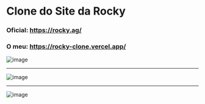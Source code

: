 # Clone do Site da Rocky
### Oficial: https://rocky.ag/
### O meu: https://rocky-clone.vercel.app/

![image](https://user-images.githubusercontent.com/75763403/118312337-9074d700-b4c7-11eb-8140-0c4d05e8aebc.png)

____________________________________________________________________________________________________________________________________________________________________

![image](https://user-images.githubusercontent.com/75763403/118312361-9965a880-b4c7-11eb-9690-0b5e52ee9ab8.png)

____________________________________________________________________________________________________________________________________________________________________

![image](https://user-images.githubusercontent.com/75763403/118312420-b26e5980-b4c7-11eb-99ef-106013132e9b.png)
